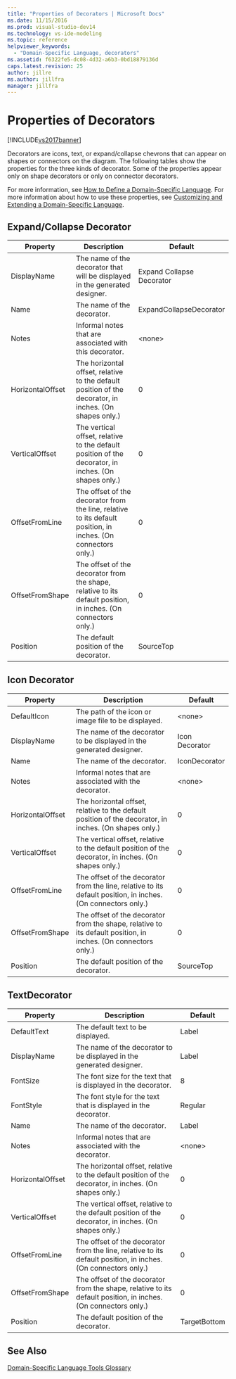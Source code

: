 ```yaml
---
title: "Properties of Decorators | Microsoft Docs"
ms.date: 11/15/2016
ms.prod: visual-studio-dev14
ms.technology: vs-ide-modeling
ms.topic: reference
helpviewer_keywords:
  - "Domain-Specific Language, decorators"
ms.assetid: f6322fe5-dc08-4d32-a6b3-0bd18879136d
caps.latest.revision: 25
author: jillre
ms.author: jillfra
manager: jillfra
---
```

# Properties of Decorators
[!INCLUDE[vs2017banner](../includes/vs2017banner.md)]

Decorators are icons, text, or expand/collapse chevrons that can appear on shapes or connectors on the diagram. The following tables show the properties for the three kinds of decorator. Some of the properties appear only on shape decorators or only on connector decorators.

 For more information, see [How to Define a Domain-Specific Language](../modeling/how-to-define-a-domain-specific-language.md). For more information about how to use these properties, see [Customizing and Extending a Domain-Specific Language](../modeling/customizing-and-extending-a-domain-specific-language.md).

## Expand/Collapse Decorator

|Property|Description|Default|
|--------------|-----------------|-------------|
|DisplayName|The name of the decorator that will be displayed in the generated designer.|Expand Collapse Decorator|
|Name|The name of the decorator.|ExpandCollapseDecorator|
|Notes|Informal notes that are associated with this decorator.|\<none>|
|HorizontalOffset|The horizontal offset, relative to the default position of the decorator, in inches. (On shapes only.)|0|
|VerticalOffset|The vertical offset, relative to the default position of the decorator, in inches. (On shapes only.)|0|
|OffsetFromLine|The offset of the decorator from the line, relative to its default position, in inches. (On connectors only.)|0|
|OffsetFromShape|The offset of the decorator from the shape, relative to its default position, in inches. (On connectors only.)|0|
|Position|The default position of the decorator.|SourceTop|

## Icon Decorator

|Property|Description|Default|
|--------------|-----------------|-------------|
|DefaultIcon|The path of the icon or image file to be displayed.|\<none>|
|DisplayName|The name of the decorator to be displayed in the generated designer.|Icon Decorator|
|Name|The name of the decorator.|IconDecorator|
|Notes|Informal notes that are associated with the decorator.|\<none>|
|HorizontalOffset|The horizontal offset, relative to the default position of the decorator, in inches. (On shapes only.)|0|
|VerticalOffset|The vertical offset, relative to the default position of the decorator, in inches. (On shapes only.)|0|
|OffsetFromLine|The offset of the decorator from the line, relative to its default position, in inches. (On connectors only.)|0|
|OffsetFromShape|The offset of the decorator from the shape, relative to its default position, in inches. (On connectors only.)|0|
|Position|The default position of the decorator.|SourceTop|

## TextDecorator

|Property|Description|Default|
|--------------|-----------------|-------------|
|DefaultText|The default text to be displayed.|Label|
|DisplayName|The name of the decorator to be displayed in the generated designer.|Label|
|FontSize|The font size for the text that is displayed in the decorator.|8|
|FontStyle|The font style for the text that is displayed in the decorator.|Regular|
|Name|The name of the decorator.|Label|
|Notes|Informal notes that are associated with the decorator.|\<none>|
|HorizontalOffset|The horizontal offset, relative to the default position of the decorator, in inches. (On shapes only.)|0|
|VerticalOffset|The vertical offset, relative to the default position of the decorator, in inches. (On shapes only.)|0|
|OffsetFromLine|The offset of the decorator from the line, relative to its default position, in inches. (On connectors only.)|0|
|OffsetFromShape|The offset of the decorator from the shape, relative to its default position, in inches. (On connectors only.)|0|
|Position|The default position of the decorator.|TargetBottom|

## See Also
 [Domain-Specific Language Tools Glossary](https://msdn.microsoft.com/ca5e84cb-a315-465c-be24-76aa3df276aa)
